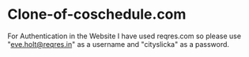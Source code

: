 # Clone-of-coschedule.com
For Authentication in the Website I have used reqres.com so please use "eve.holt@reqres.in" as a username and "cityslicka" as a password.
